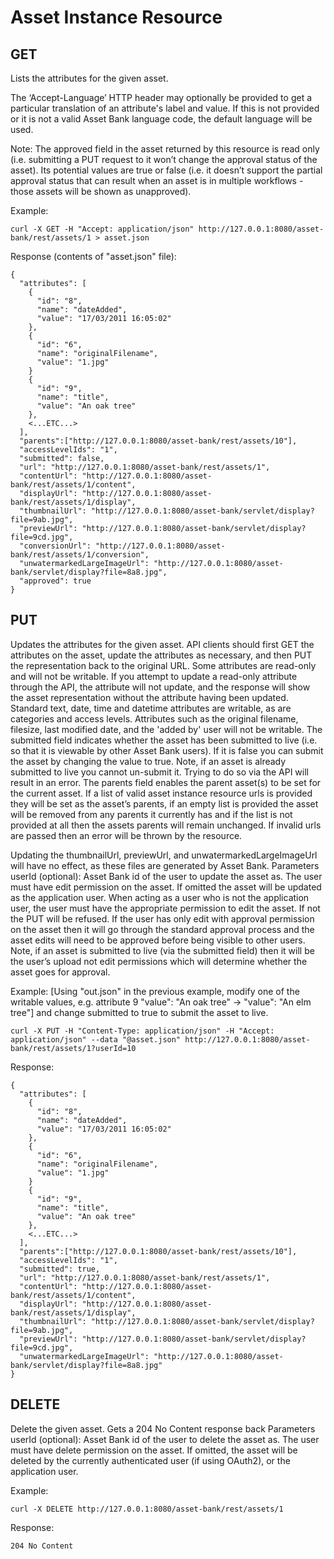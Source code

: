 # Asset Instance Resource
## GET
Lists the attributes for the given asset.

The ‘Accept-Language’ HTTP header may optionally be provided to get a particular translation of an attribute's label and value. If this is not provided or it is not a valid Asset Bank language code, the default language will be used.

Note: The approved field in the asset returned by this resource is read only (i.e. submitting a PUT request to it won’t change the approval status of the asset). Its potential values are true or false (i.e. it doesn’t support the partial approval status that can result when an asset is in multiple workflows - those assets will be shown as unapproved).

Example:
```
curl -X GET -H "Accept: application/json" http://127.0.0.1:8080/asset-bank/rest/assets/1 > asset.json
```

Response (contents of "asset.json" file):
```
{
  "attributes": [
    {
      "id": "8",
      "name": "dateAdded",
      "value": "17/03/2011 16:05:02"
    },
    {
      "id": "6",
      "name": "originalFilename",
      "value": "1.jpg"
    }
    {
      "id": "9",
      "name": "title",
      "value": "An oak tree"
    },
    <...ETC...>
  ],
  "parents":["http://127.0.0.1:8080/asset-bank/rest/assets/10"],
  "accessLevelIds": "1",
  "submitted": false,
  "url": "http://127.0.0.1:8080/asset-bank/rest/assets/1",
  "contentUrl": "http://127.0.0.1:8080/asset-bank/rest/assets/1/content",
  "displayUrl": "http://127.0.0.1:8080/asset-bank/rest/assets/1/display",
  "thumbnailUrl": "http://127.0.0.1:8080/asset-bank/servlet/display?file=9ab.jpg",
  "previewUrl": "http://127.0.0.1:8080/asset-bank/servlet/display?file=9cd.jpg",
  "conversionUrl": "http://127.0.0.1:8080/asset-bank/rest/assets/1/conversion",
  "unwatermarkedLargeImageUrl": "http://127.0.0.1:8080/asset-bank/servlet/display?file=8a8.jpg",
  "approved": true
}
```


## PUT
Updates the attributes for the given asset.  API clients should first GET the attributes on the asset, update the attributes as necessary, and then PUT the representation back to the original URL.
Some attributes are read-only and will not be writable.  If you attempt to update a read-only attribute through the API, the attribute will not update, and the response will show the asset representation without the attribute having been updated.  Standard text, date, time and datetime attributes are writable, as are categories and access levels.  Attributes such as the original filename, filesize, last modified date, and the 'added by' user will not be writable.
The submitted field indicates whether the asset has been submitted to live (i.e. so that it is viewable by other Asset Bank users). If it is false you can submit the asset by changing the value to true. Note, if an asset is already submitted to live you cannot un-submit it. Trying to do so via the API will result in an error.
The parents field enables the parent asset(s) to be set for the current asset. If a list of valid asset instance resource urls is provided they will be set as the asset’s parents, if an empty list is provided the asset will be removed from any parents it currently has and if the list is not provided at all then the assets parents will remain unchanged. If invalid urls are passed then an error will be thrown by the resource.

Updating the thumbnailUrl, previewUrl, and unwatermarkedLargeImageUrl will have no effect, as these files are generated by Asset Bank.
Parameters
userId (optional): Asset Bank id of the user to update the asset as. The user must have edit permission on the asset. If omitted the asset will be updated as the application user.
When acting as a user who is not the application user, the user must have the appropriate permission to edit the asset. If not the PUT will be refused. If the user has only edit with approval permission on the asset then it will go through the standard approval process and the asset edits will need to be approved before being visible to other users.
Note, if an asset is submitted to live (via the submitted field) then it will be the user’s upload not edit permissions which will determine whether the asset goes for approval.

Example:
[Using "out.json" in the previous example, modify one of the writable values, e.g. attribute 9 "value": "An oak tree" -> "value": "An elm tree"] and change submitted to true to submit the asset to live.

```
curl -X PUT -H "Content-Type: application/json" -H "Accept: application/json" --data "@asset.json" http://127.0.0.1:8080/asset-bank/rest/assets/1?userId=10
```


Response:
```
{
  "attributes": [
    {
      "id": "8",
      "name": "dateAdded",
      "value": "17/03/2011 16:05:02"
    },
    {
      "id": "6",
      "name": "originalFilename",
      "value": "1.jpg"
    }
    {
      "id": "9",
      "name": "title",
      "value": "An oak tree"
    },
    <...ETC...>
  ],
  "parents":["http://127.0.0.1:8080/asset-bank/rest/assets/10"],
  "accessLevelIds": "1",
  "submitted": true,
  "url": "http://127.0.0.1:8080/asset-bank/rest/assets/1",
  "contentUrl": "http://127.0.0.1:8080/asset-bank/rest/assets/1/content",
  "displayUrl": "http://127.0.0.1:8080/asset-bank/rest/assets/1/display",
  "thumbnailUrl": "http://127.0.0.1:8080/asset-bank/servlet/display?file=9ab.jpg",
  "previewUrl": "http://127.0.0.1:8080/asset-bank/servlet/display?file=9cd.jpg",
  "unwatermarkedLargeImageUrl": "http://127.0.0.1:8080/asset-bank/servlet/display?file=8a8.jpg"
}
```

## DELETE
Delete the given asset. Gets a 204 No Content response back
Parameters
userId (optional): Asset Bank id of the user to delete the asset as. The user must have delete permission on the asset. If omitted, the asset will be deleted by the currently authenticated user (if using OAuth2), or the application user.

Example:
```
curl -X DELETE http://127.0.0.1:8080/asset-bank/rest/assets/1
```

Response:  
```
204 No Content
```
